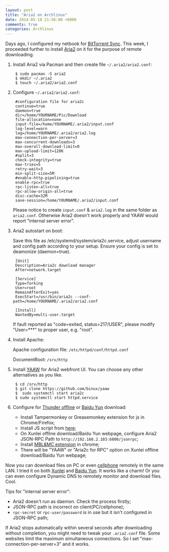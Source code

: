 ```yaml
---
layout: post
title: "Aria2 on Archlinux"
date: 2014-05-18 21:56:08 +0800
comments: true
categories: Archlinux
---
```


Days ago, I configured my netbook for [BitTorrent Sync](http://blog.pzheng.me/blog/2014/02/24/build-home-backup-system/). This week, I proceeded further to install [Aria2](http://aria2.sourceforge.net/) on it for the purpose of remote downloading. 

<!--more-->

1. Install Aria2 via Pacman and then create file `~/.aria2/aria2.conf`:

	    $ sudo pacman -S aria2
		$ mkdir ~/.aria2
		$ touch ~/.aria2/aria2.conf

2. Configure `~/.aria2/aria2.conf`:

        #configuration file for aria2c
        continue=true
        daemon=true
        dir=/home/YOURNAME/Pic/Download
        file-allocation=none
        input-file=/home/YOURNAME/.aria2/input.conf
        log-level=warn
        log=/home/YOURNAME/.aria2/aria2.log
        max-connection-per-server=3
        max-concurrent-downloads=3
        max-overall-download-limit=0
        max-upload-limit=128K
        #split=3
        check-integrity=true
        max-tries=5
        retry-wait=3
        min-split-size=5M
        #enable-http-pipelining=true
        enable-rpc=true
        rpc-listen-all=true
        rpc-allow-origin-all=true
        disc-cache=32M
        save-session=/home/YOURNAME/.aria2/input.conf
    
	Please notice to create `input.conf` & `aria2.log` in the same folder as `aria2.conf`. Otherwise Aria2 doesn't work properly and YAAW would report "internal server error".

3. Aria2 autostart on boot:

    Save this file as /etc/systemd/system/aria2c.service, adjust username and config path according to your setup. Ensure your config is set to deamonize (daemon=true).

        [Unit]
        Description=Aria2c download manager
        After=network.target
        
        [Service]
        Type=forking
        User=root
        RemainAfterExit=yes
        ExecStart=/usr/bin/aria2c --conf-path=/home/YOURNAME/.aria2/aria2.conf
        
        [Install]
        WantedBy=multi-user.target

    If fault reported as "code=exited, status=217/USER", please modify "User=***" to proper user, e.g. "root". 

4. Install Apache:

    Apache configuration file: `/etc/httpd/conf/httpd.conf`

	DocumentRoot: `/srv/http`

5. Install [YAAW](https://github.com/binux/yaaw) for Aria2 webfront UI. You can choose any other alternatives as you like.

	    $ cd /srv/http
	    $ git clone https://github.com/binux/yaaw
	    $  sudo systemctl start aria2c
	    $ sudo systemctl start httpd.service

6. Configure for [Thunder offline](lixian.xunlei.com) or [Baidu Yun](yun.baidu.com) download:

    - Install Tampermonkey or Greasemonkey extension for js in Chrome/Firefox;
    - Install JS script from [here](https://github.com/binux/ThunderLixianExporter);
    - On Xunlei offline download/Baidu Yun webpage, configure Aria2 JSON-RPC Path to `http://192.168.2.103:6800/jsonrpc`;
    - Install [MBL&MC extension](https://chrome.google.com/webstore/detail/mblmc%E8%BF%85%E9%9B%B7%E7%A6%BB%E7%BA%BFqq%E6%97%8B%E9%A3%8E%E7%99%BE%E5%BA%A6%E7%BD%91%E7%9B%98360%E4%BA%91%E7%9B%98%E7%AD%89ar/iamaphkapjbdhhpdapkalhanifedeged) in chrome;
	- There will be "YAAW" or "Aria2c for RPC" option on Xunlei offline download/Baidu Yun webpage;

Now you can download files on PC or even [cellphone](https://play.google.com/store/apps/details?id=com.paranoia.remotearia2) remotely in the same LAN. I tried it on both [Xunlei](www.xunlei.com) and [Baidu Yun](yun.baidu.com). It works like a charm! Or you can even configure Dynamic DNS to remotely monitor and download files. Cool.

Tips for "internal server error":

* Aria2 doesn't run as daemon. Check the process firstly;
* JSON-RPC path is incorrect on client(PC/cellphone);
* `rpc-secret` or `rpc-user/password` is in use but it isn't configured in JSON-RPC path;

If Aria2 stops automatically within several seconds after downloading without completion, you might need to tweak your `.aria2.conf` file. Some websites limit the maximum simultaneous connections. So I set "max-connection-per-server=3" and it works.
